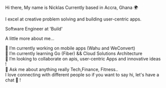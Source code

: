 Hi there, My name is Nicklas 
Currently based in Accra, Ghana 🌍  

I excel at creative problem solving and building user-centric apps.

Software Engineer at 'Build'

A little more about me...

🔭 I’m currently working on mobile apps (Wahu and WeConvert) <br/>
🌱 I’m currently learning Go (Fiber) && Cloud Solutions Architecture<br/>
👯 I’m looking to collaborate on apis, user-centric Apps and innovative ideas !<br/>
💬 Ask me about anything really Tech,Finance, Fitness..<br/>
I love connecting with different people so if you want to say hi, let's have a chat 🧠 !<br/>
 
